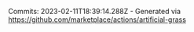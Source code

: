 Commits: 2023-02-11T18:39:14.288Z - Generated via https://github.com/marketplace/actions/artificial-grass
<br>
